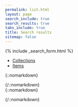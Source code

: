 ```yaml
---
permalink: list.html
layout: page
search_include: true
search_results: true
tabs_include: true
title: Search results
sitemap: false
---
```


{% include _search_form.html %}

<ul class="tabs" data-tab>
  <li class="tab-title active"><a href="#coll">Collections<span id="collcnt"></span></a></li>
  <li class="tab-title"><a href="#item">Items<span id="bndlcnt"></span></a></li>
</ul>
<div class="tabs-content">
  <div class="content active" id="coll">
{::nomarkdown}
    <ol id="colllist" class="alt", start="0">
    </ol>
{/::nomarkdown}
  </div>
  <div class="content" id="item">
{::nomarkdown}
    <ol id="bndllist" class="alt", start="0">
    </ol>
{/::nomarkdown}
  </div>
</div>
